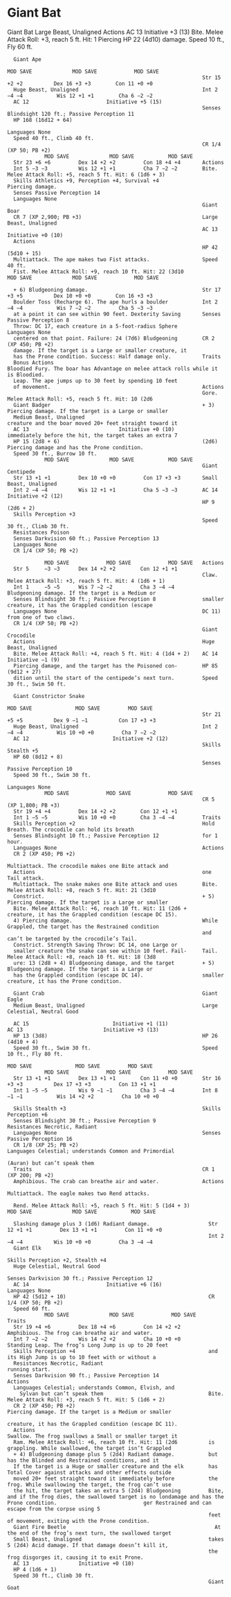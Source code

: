 # Giant Bat

Giant Bat
                                                                   Large Beast, Unaligned
      Actions
                                                                   AC 13 		                   Initiative +3 (13)
      Bite. Melee Attack Roll: +3, reach 5 ft. Hit: 1 Piercing     HP 22 (4d10)
      damage.                                                      Speed 10 ft., Fly 60 ft.

      Giant Ape
                                                                             MOD SAVE             MOD SAVE            MOD SAVE
                                                                   Str 15 +2 +2          Dex 16 +3 +3        Con 11 +0 +0
      Huge Beast, Unaligned                                        Int 2 −4 −4           Wis 12 +1 +1        Cha 6 −2 −2
      AC 12		                    Initiative +5 (15)
                                                                   Senses Blindsight 120 ft.; Passive Perception 11
      HP 168 (16d12 + 64)
                                                                   Languages None
      Speed 40 ft., Climb 40 ft.
                                                                   CR 1/4 (XP 50; PB +2)
                MOD SAVE             MOD SAVE           MOD SAVE
      Str 23 +6 +6         Dex 14 +2 +2         Con 18 +4 +4       Actions
      Int 5 −3 −3          Wis 12 +1 +1         Cha 7 −2 −2        Bite. Melee Attack Roll: +5, reach 5 ft. Hit: 6 (1d6 + 3)
      Skills Athletics +9, Perception +4, Survival +4              Piercing damage.
      Senses Passive Perception 14
      Languages None
                                                                   Giant Boar
      CR 7 (XP 2,900; PB +3)                                       Large Beast, Unaligned
                                                                   AC 13 		                   Initiative +0 (10)
      Actions
                                                                   HP 42 (5d10 + 15)
      Multiattack. The ape makes two Fist attacks.                 Speed 40 ft.
      Fist. Melee Attack Roll: +9, reach 10 ft. Hit: 22 (3d10                MOD SAVE             MOD SAVE            MOD SAVE

      + 6) Bludgeoning damage.                                     Str 17 +3 +5          Dex 10 +0 +0        Con 16 +3 +3
      Boulder Toss (Recharge 6). The ape hurls a boulder           Int 2 −4 −4           Wis 7 −2 −2         Cha 5 −3 −3
      at a point it can see within 90 feet. Dexterity Saving       Senses Passive Perception 8
      Throw: DC 17, each creature in a 5-foot-radius Sphere        Languages None
      centered on that point. Failure: 24 (7d6) Bludgeoning        CR 2 (XP 450; PB +2)
      damage. If the target is a Large or smaller creature, it
      has the Prone condition. Success: Half damage only.          Traits
      Bonus Actions                                                Bloodied Fury. The boar has Advantage on melee attack rolls while it is Bloodied.
      Leap. The ape jumps up to 30 feet by spending 10 feet
      of movement.                                                 Actions
                                                                   Gore. Melee Attack Roll: +5, reach 5 ft. Hit: 10 (2d6
      Giant Badger                                                 + 3) Piercing damage. If the target is a Large or smaller
      Medium Beast, Unaligned                                      creature and the boar moved 20+ feet straight toward it
      AC 13 		                    Initiative +0 (10)               immediately before the hit, the target takes an extra 7
      HP 15 (2d8 + 6)                                              (2d6) Piercing damage and has the Prone condition.
      Speed 30 ft., Burrow 10 ft.
                MOD SAVE             MOD SAVE           MOD SAVE
                                                                   Giant Centipede
      Str 13 +1 +1         Dex 10 +0 +0         Con 17 +3 +3       Small Beast, Unaligned
      Int 2 −4 −4          Wis 12 +1 +1         Cha 5 −3 −3        AC 14 		                   Initiative +2 (12)
                                                                   HP 9 (2d6 + 2)
      Skills Perception +3
                                                                   Speed 30 ft., Climb 30 ft.
      Resistances Poison
      Senses Darkvision 60 ft.; Passive Perception 13
      Languages None
      CR 1/4 (XP 50; PB +2)

                MOD SAVE            MOD SAVE            MOD SAVE   Actions
      Str 5     −3 −3      Dex 14 +2 +2        Con 12 +1 +1
                                                                   Claw. Melee Attack Roll: +3, reach 5 ft. Hit: 4 (1d6 + 1)
      Int 1     −5 −5      Wis 7 −2 −2         Cha 3 −4 −4         Bludgeoning damage. If the target is a Medium or
      Senses Blindsight 30 ft.; Passive Perception 8               smaller creature, it has the Grappled condition (escape
      Languages None                                               DC 11) from one of two claws.
      CR 1/4 (XP 50; PB +2)
                                                                   Giant Crocodile
      Actions                                                      Huge Beast, Unaligned
      Bite. Melee Attack Roll: +4, reach 5 ft. Hit: 4 (1d4 + 2)    AC 14 		                  Initiative −1 (9)
      Piercing damage, and the target has the Poisoned con-        HP 85 (9d12 + 27)
      dition until the start of the centipede’s next turn.         Speed 30 ft., Swim 50 ft.

      Giant Constrictor Snake
                                                                             MOD SAVE              MOD SAVE         MOD SAVE
                                                                   Str 21 +5 +5          Dex 9 −1 −1          Con 17 +3 +3
      Huge Beast, Unaligned                                        Int 2 −4 −4           Wis 10 +0 +0         Cha 7 −2 −2
      AC 12 		                  Initiative +2 (12)
                                                                   Skills Stealth +5
      HP 60 (8d12 + 8)
                                                                   Senses Passive Perception 10
      Speed 30 ft., Swim 30 ft.
                                                                   Languages None
                MOD SAVE            MOD SAVE            MOD SAVE
                                                                   CR 5 (XP 1,800; PB +3)
      Str 19 +4 +4         Dex 14 +2 +2        Con 12 +1 +1
      Int 1 −5 −5          Wis 10 +0 +0        Cha 3 −4 −4         Traits
      Skills Perception +2                                         Hold Breath. The crocodile can hold its breath
      Senses Blindsight 10 ft.; Passive Perception 12              for 1 hour.
      Languages None                                               Actions
      CR 2 (XP 450; PB +2)
                                                                   Multiattack. The crocodile makes one Bite attack and
      Actions                                                      one Tail attack.
      Multiattack. The snake makes one Bite attack and uses        Bite. Melee Attack Roll: +8, reach 5 ft. Hit: 21 (3d10
      Constrict.                                                   + 5) Piercing damage. If the target is a Large or smaller
      Bite. Melee Attack Roll: +6, reach 10 ft. Hit: 11 (2d6 +     creature, it has the Grappled condition (escape DC 15).
      4) Piercing damage.                                          While Grappled, the target has the Restrained condition
                                                                   and can’t be targeted by the crocodile’s Tail.
      Constrict. Strength Saving Throw: DC 14, one Large or
      smaller creature the snake can see within 10 feet. Fail-     Tail. Melee Attack Roll: +8, reach 10 ft. Hit: 18 (3d8
      ure: 13 (2d8 + 4) Bludgeoning damage, and the target         + 5) Bludgeoning damage. If the target is a Large or
      has the Grappled condition (escape DC 14).                   smaller creature, it has the Prone condition.

      Giant Crab                                                   Giant Eagle
      Medium Beast, Unaligned                                      Large Celestial, Neutral Good

      AC 15 		                  Initiative +1 (11)                 AC 13		                    Initiative +3 (13)
      HP 13 (3d8)                                                  HP 26 (4d10 + 4)
      Speed 30 ft., Swim 30 ft.                                    Speed 10 ft., Fly 80 ft.
                                                                             MOD SAVE              MOD SAVE         MOD SAVE
                MOD SAVE            MOD SAVE            MOD SAVE
      Str 13 +1 +1         Dex 13 +1 +1        Con 11 +0 +0        Str 16 +3 +3          Dex 17 +3 +3         Con 13 +1 +1
      Int 1 −5 −5          Wis 9 −1 −1         Cha 3 −4 −4         Int 8 −1 −1           Wis 14 +2 +2         Cha 10 +0 +0

      Skills Stealth +3                                            Skills Perception +6
      Senses Blindsight 30 ft.; Passive Perception 9               Resistances Necrotic, Radiant
      Languages None                                               Senses Passive Perception 16
      CR 1/8 (XP 25; PB +2)                                        Languages Celestial; understands Common and Primordial
                                                                     (Auran) but can’t speak them
      Traits                                                       CR 1 (XP 200; PB +2)
      Amphibious. The crab can breathe air and water.              Actions
                                                                   Multiattack. The eagle makes two Rend attacks.

      Rend. Melee Attack Roll: +5, reach 5 ft. Hit: 5 (1d4 + 3)                MOD SAVE             MOD SAVE           MOD SAVE

      Slashing damage plus 3 (1d6) Radiant damage.                   Str 12 +1 +1         Dex 13 +1 +1         Con 11 +0 +0
                                                                     Int 2 −4 −4          Wis 10 +0 +0         Cha 3 −4 −4
      Giant Elk
                                                                     Skills Perception +2, Stealth +4
      Huge Celestial, Neutral Good
                                                                     Senses Darkvision 30 ft.; Passive Perception 12
      AC 14		                    Initiative +6 (16)                  Languages None
      HP 42 (5d12 + 10)                                              CR 1/4 (XP 50; PB +2)
      Speed 60 ft.
                MOD SAVE             MOD SAVE            MOD SAVE    Traits
      Str 19 +4 +6         Dex 18 +4 +6         Con 14 +2 +2         Amphibious. The frog can breathe air and water.
      Int 7 −2 −2          Wis 14 +2 +2         Cha 10 +0 +0         Standing Leap. The frog’s Long Jump is up to 20 feet
      Skills Perception +4                                           and its High Jump is up to 10 feet with or without a
      Resistances Necrotic, Radiant                                  running start.
      Senses Darkvision 90 ft.; Passive Perception 14                Actions
      Languages Celestial; understands Common, Elvish, and
        Sylvan but can’t speak them                                  Bite. Melee Attack Roll: +3, reach 5 ft. Hit: 5 (1d6 + 2)
      CR 2 (XP 450; PB +2)                                           Piercing damage. If the target is a Medium or smaller
                                                                     creature, it has the Grappled condition (escape DC 11).
      Actions                                                        Swallow. The frog swallows a Small or smaller target it
      Ram. Melee Attack Roll: +6, reach 10 ft. Hit: 11 (2d6          is grappling. While swallowed, the target isn’t Grappled
      + 4) Bludgeoning damage plus 5 (2d4) Radiant damage.           but has the Blinded and Restrained conditions, and it
      If the target is a Huge or smaller creature and the elk        has Total Cover against attacks and other effects outside
      moved 20+ feet straight toward it immediately before           the frog. While swallowing the target, the frog can’t use
      the hit, the target takes an extra 5 (2d4) Bludgeoning         Bite, and if the frog dies, the swallowed target is no londamage and has the Prone condition.                            ger Restrained and can escape from the corpse using 5
                                                                     feet of movement, exiting with the Prone condition.
      Giant Fire Beetle                                                At the end of the frog’s next turn, the swallowed target
      Small Beast, Unaligned                                         takes 5 (2d4) Acid damage. If that damage doesn’t kill it,
                                                                     the frog disgorges it, causing it to exit Prone.
      AC 13                Initiative +0 (10)
      HP 4 (1d6 + 1)
      Speed 30 ft., Climb 30 ft.
                                                                     Giant Goat
